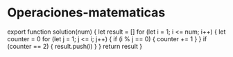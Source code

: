 # Operaciones-matematicas
export function solution(num) {
  let result = []
  for (let i = 1; i <= num; i++) {
    let counter = 0
    for (let j = 1; j <= i; j++) {
      if (i % j == 0) {
        counter += 1
      }
    }
    if (counter == 2) { result.push(i) }
  }
  return result
}
